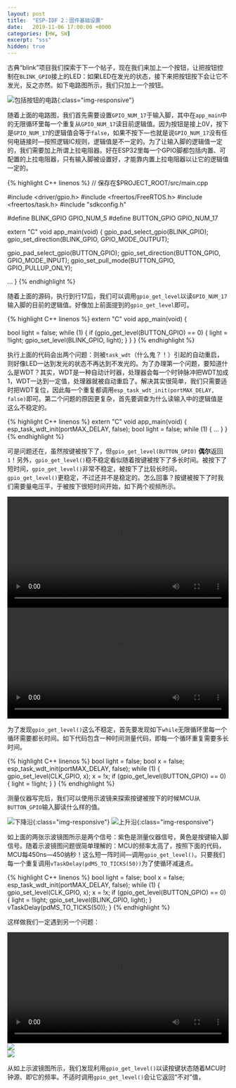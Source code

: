 ```yaml
---
layout: post
title:  "ESP-IDF 2：固件基础设置"
date:   2019-11-06 17:00:00 +0000
categories: [HW, SW]
excerpt: "sss"
hidden: true
---
```

古典“blink”项目我们探索于下一个帖子，现在我们来加上一个按钮，让把按钮控制在`BLINK_GPIO`接上的LED：如果LED在发光的状态，接下来把按钮按下会让它不发光，反之亦然。如下电路图所示，我们只加上一个按钮。

![包括按钮的电路](/assets/2019-11-06-esp-idf-2/button-sch.png){:class="img-responsive"}

随着上面的电路图，我们首先需要设置`GPIO_NUM_17`于输入脚，其中在`app_main`中的无限循环里每一个重复从`GPIO_NUM_17`读目前逻辑值。因为按钮是接上0V，按下是`GPIO_NUM_17`的逻辑值会等于`false`，如果不按下—也就是说`GPIO_NUM_17`没有任何电链接时—按照逻辑IC规则，逻辑值是不一定的。为了让输入脚的逻辑值一定的，我们需要加上所谓上拉电阻器。好在ESP32里每一个GPIO脚都包括内置、可配置的上拉电阻器，只有输入脚被设置好，才能靠内置上拉电阻器以让它的逻辑值一定的。

{% highlight C++ linenos %}
// 保存在$PROJECT_ROOT/src/main.cpp

#include <driver/gpio.h>
#include <freertos/FreeRTOS.h>
#include <freertos/task.h>
#include "sdkconfig.h"

#define BLINK_GPIO GPIO_NUM_5
#define BUTTON_GPIO GPIO_NUM_17

extern "C" void app_main(void) {
  gpio_pad_select_gpio(BLINK_GPIO);
  gpio_set_direction(BLINK_GPIO, GPIO_MODE_OUTPUT);

  gpio_pad_select_gpio(BUTTON_GPIO);
  gpio_set_direction(BUTTON_GPIO, GPIO_MODE_INPUT);
  gpio_set_pull_mode(BUTTON_GPIO, GPIO_PULLUP_ONLY);

  ...
}
{% endhighlight %}

随着上面的源码，执行到行17后，我们可以调用`gpio_get_level`以读`GPIO_NUM_17`输入脚的目前的逻辑值。好像加上前面提到的`gpio_get_level`即可。

{% highlight C++ linenos %}
extern "C" void app_main(void) {
  
  bool light = false;
  while (1) {
    if (gpio_get_level(BUTTON_GPIO) == 0) {
      light = !light;
      gpio_set_level(BLINK_GPIO, light);
    }
  }
}
{% endhighlight %}

执行上面的代码会出两个问题：则被`task_wdt`（什么鬼？！）引起的自动重启，则好像LED一达到发光的状态不再达到不发光的。为了办理第一个问题，要知道什么是WDT？其实，WDT是一种自动计时器，处理器会每一个时钟脉冲把WDT加成1，WDT一达到一定值，处理器就被自动重启了。解决其实很简单，我们只需要适时把WDT复位，因此每一个重复都调用`esp_task_wdt_init(portMAX_DELAY, false)`即可。第二个问题的原因更复杂，首先要调查为什么读输入中的逻辑值是这么不稳定的。

{% highlight C++ linenos %}
extern "C" void app_main(void) {
  esp_task_wdt_init(portMAX_DELAY, false);
  bool light = false;
  while (1) {
    ...
  }
}
{% endhighlight %}

可是问题还在，虽然按键被按下了，但`gpio_get_level(BUTTON_GPIO)` **偶尔**返回`1`！另外，`gpio_get_level()`稳不稳定看似随着按键被按下了多长时间。被按下了短时间，`gpio_get_level()`非常不稳定，被按下了比较长时间，`gpio_get_level()`更稳定，不过还并不是稳定的。怎么回事？按键被按下了时我们需要量电压平，于被按下很短时间开始，如下两个视频所示。

<div class="myvideo">
   <video  style="display:block; width:100%; height:auto;" autoplay controls loop="false">
       <source src="{{ site.baseurl }}/assets/2019-11-06-esp-idf-2/24ms.mp4" type="video/mp4" />
   </video>
</div>

<div class="myvideo">
   <video  style="display:block; width:100%; height:auto;" autoplay controls loop="false">
       <source src="{{ site.baseurl }}/assets/2019-11-06-esp-idf-2/240ms.mp4" type="video/mp4" />
   </video>
</div>

为了发现`gpio_get_level()`这么不稳定，首先要发现如下`while`无限循环里每一个循环需要都长时间。如下代码包含一种时间测量代码，即每一个循环重复需要多长时间。

{% highlight C++ linenos %}
  bool light = false;
  bool x = false;
  esp_task_wdt_init(portMAX_DELAY, false);
  while (1) {
    gpio_set_level(CLK_GPIO, x);
    x = !x;
    if (gpio_get_level(BUTTON_GPIO) == 0) {
      light = !light;
    }
  }
{% endhighlight %}

测量仪器写完后，我们可以使用示波镜来探索按键被按下的时候MCU从`BUTTON_GPIO`输入脚读什么样的值。

![下降沿](/assets/2019-11-06-esp-idf-2/bd.png){:class="img-responsive"}
![上升沿](/assets/2019-11-06-esp-idf-2/bu.png){:class="img-responsive"}

如上面的两张示波镜图所示是两个信号：紫色是测量仪器信号，黄色是按键输入脚信号。随着示波镜图问题很简单理解的：MCU的频率太高了，按照下面的代码，MCU每450ns—450纳秒！这么短一阵时间—调用`gpio_get_level()`。只要我们每一个重复调用`vTaskDelay(pdMS_TO_TICKS(50))`为了使循环减速点。

{% highlight C++ linenos %}
  bool light = false;
  bool x = false;
  esp_task_wdt_init(portMAX_DELAY, false);
  while (1) {
    gpio_set_level(CLK_GPIO, x);
    x = !x;
    if (gpio_get_level(BUTTON_GPIO) == 0) {
      light = !light;
      gpio_set_level(BLINK_GPIO, light);
    }
    vTaskDelay(pdMS_TO_TICKS(50));
  }
{% endhighlight %}

这样做我们一定遇到另一个问题：

<div class="myvideo">
   <video  style="display:block; width:100%; height:auto;" autoplay controls loop="false">
       <source src="{{ site.baseurl }}/assets/2019-11-06-esp-idf-2/50ms.mp4" type="video/mp4" />
   </video>
</div>

<div class="image-slider">
  <div>
    <img src="/assets/2019-11-06-esp-idf-2/slow-1b.png" />
  </div>
  <img src="/assets/2019-11-06-esp-idf-2/slow-1a.png" />
</div>

从如上示波镜图所示，我们发现利用`gpio_get_level()`以读按键状态随着MCU时钟源、即它的频率。不适时调用`gpio_get_level()`会让它返回“不对”值，

